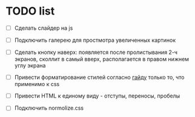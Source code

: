 # TODO list
- [ ] Сделать слайдер на js
- [ ] Подключить галерею для простмотра увеличенных картинок
- [ ] Сделать кнопку наверх: появляется после пролистывания 2-ч экранов, сколлит в самый вверх, располагается в правом нижнем углу экрана
- [ ] Привести форматирование стилей согласно [гайду](https://sass-guidelin.es/ru/)  только то, что применимо к css 
- [ ] Привести HTML к единому виду - отступы, переносы, пробелы
- [ ] Подключить normolize.css 



